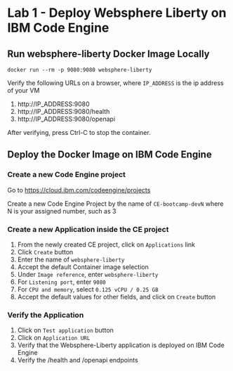 # Lab 1 - Deploy Websphere Liberty on IBM Code Engine
## Run websphere-liberty Docker Image Locally
```
docker run --rm -p 9080:9080 websphere-liberty
```
Verify the following URLs on a browser, where `IP_ADDRESS` is the ip address of your VM
1. http://IP_ADDRESS:9080
2. http://IP_ADDRESS:9080/health
3. http://IP_ADDRESS:9080/openapi

After verifying, press Ctrl-C to stop the container.

## Deploy the Docker Image on IBM Code Engine
### Create a new Code Engine project
Go to https://cloud.ibm.com/codeengine/projects

Create a new Code Engine Project by the name of `CE-bootcamp-devN` where N is your assigned number, such as 3

### Create a new Application inside the CE project
1. From the newly created CE project, click on `Applications` link
2. Click `Create` button
3. Enter the name of `websphere-liberty`
4. Accept the default Container image selection
5. Under `Image reference`, enter `websphere-liberty`
6. For `Listening port`, enter `9080`
7. For `CPU and memory`, select `0.125 vCPU / 0.25 GB`
8. Accept the default values for other fields, and click on `Create` button

### Verify the Application
1. Click on `Test application` button
2. Click on `Application URL`
3. Verify that the Websphere-Liberty application is deployed on IBM Code Engine
4. Verify the /health and /openapi endpoints
